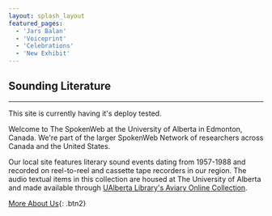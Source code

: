 ```yaml
---
layout: splash_layout
featured_pages:
  - 'Jars Balan'
  - 'Voiceprint'
  - 'Celebrations'
  - 'New Exhibit'
---
```


## Sounding Literature

<hr>

This site is currently having it's deploy tested.

Welcome to The SpokenWeb at the University of Alberta in Edmonton, Canada. We're part of the larger SpokenWeb Network of researchers across Canada and the United States.

Our local site features literary sound events dating from 1957-1988 and recorded on reel-to-reel and cassette tape recorders in our region. The audio textual items in this collection are housed at The University of Alberta and made available through [UAlberta Library's Aviary Online Collection](https://ualberta.aviaryplatform.com/collections/1783).

[More About Us](/about/){: .btn2}
